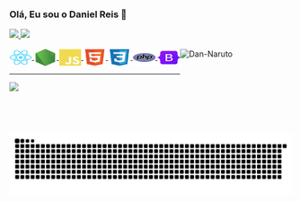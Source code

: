 ### Olá, Eu sou o Daniel Reis 👋

 <div>
  <a href="https://github.com/danny-codes">
  <img height="180em" src="https://github-readmestats.vercel.app/apiusername=namedanielReis404&show_icons=true&theme=tokyonight&include_all_commits=true&count_private=true"/>
  <img height="180em" src="https://github-readme-stats.vercel.app/api/top-langs/?usernamedanielReis404&layout=compact&langs_count=7&theme=tokyonight"/>
</div>
  
<div style="display: inline_block"><br>
  <img align="center" alt="Dan-React" height="30" width="40" src="https://github.com/devicons/devicon/blob/master/icons/react/react-original.svg">
  <img align="center" alt="Dan-node" height="30" width="40" src="https://github.com/devicons/devicon/blob/master/icons/nodejs/nodejs-original.svg">
  <img align="center" alt="Dan-Js" height="30" width="40" src="https://raw.githubusercontent.com/devicons/devicon/master/icons/javascript/javascript-plain.svg">
  <img align="center" alt="Dan-HTML" height="30" width="40" src="https://raw.githubusercontent.com/devicons/devicon/master/icons/html5/html5-original.svg">
  <img align="center" alt="Dan-CSS" height="30" width="40" src="https://raw.githubusercontent.com/devicons/devicon/master/icons/css3/css3-original.svg">
  <img align="center" alt="Dan-php" height="30" width="40" src="https://raw.githubusercontent.com/devicons/devicon/master/icons/php/php-original.svg">
  <img align="center" alt="Dan-Bootstrap" height="30" width="40" src="https://raw.githubusercontent.com/devicons/devicon/master/icons/bootstrap/bootstrap-original.svg">
  <img align="right" height="150" width="200" alt="Dan-Naruto" src="https://th.bing.com/th/id/R.1c2420276deace41f5f510b818756b7d?rik=AlL5Ap%2bTjQ32%2bw&riu=http%3a%2f%2forig11.deviantart.net%2f6454%2ff%2f2013%2f119%2f9%2f6%2fcute_naruto_by_anniiskittles-d63jqpt.gif&ehk=sSVm4QaLzBJWWzd%2fwmXPDBMAt55jytW%2fFx8ZtgCoJWQ%3d&risl=&pid=ImgRaw&r=0">
</div>
  
  <hr>
  
  <div> 
  <a href="https://www.linkedin.com/in/daniel-reis-a0b8701b9" target="_blank"><img src="https://img.shields.io/badge/-LinkedIn-%230077B5?style=for-the-badge&logo=linkedin&logoColor=white" target="_blank"></a>
  </div>
  
  ![Snake animation](https://github.com/danny-codes/danny-codes/blob/output/github-contribution-grid-snake.svg)

